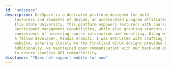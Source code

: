 ```yaml
---
id: "unispace"
description: UniSpace is a dedicated platform designed for both 
    lecturers and students of UniLab, an accelerated program affiliated with 
    Ilia State University. This platform empowers lecturers with course and 
    participant management capabilities, while also granting students the 
    convenience of accessing course information and enrolling. Along with 
    a fellow developer, Mindia Arabuli, I was entrusted with crafting the front-end of the
    website, adhering closely to the finalized UI/UX designs provided by our design team. 
    Additionally, we maintained open communication with our back-end development counterparts
    to ensure seamless API compatibility.
disclamer: "*Does not support mobile for now"
---
```

